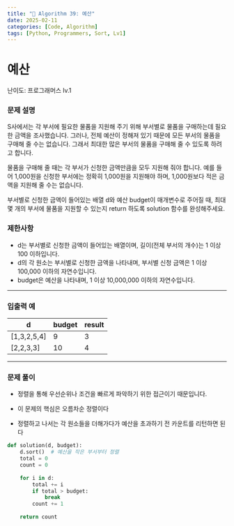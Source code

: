 ```yaml
---
title: "🧠 Algorithm 39: 예산"
date: 2025-02-11
categories: [Code, Algorithm]
tags: [Python, Programmers, Sort, Lv1]
---
```


# 예산

난이도: 프로그래머스 lv.1

### **문제 설명**

S사에서는 각 부서에 필요한 물품을 지원해 주기 위해 부서별로 물품을 구매하는데 필요한 금액을 조사했습니다. 그러나, 전체 예산이 정해져 있기 때문에 모든 부서의 물품을 구매해 줄 수는 없습니다. 그래서 최대한 많은 부서의 물품을 구매해 줄 수 있도록 하려고 합니다.

물품을 구매해 줄 때는 각 부서가 신청한 금액만큼을 모두 지원해 줘야 합니다. 예를 들어 1,000원을 신청한 부서에는 정확히 1,000원을 지원해야 하며, 1,000원보다 적은 금액을 지원해 줄 수는 없습니다.

부서별로 신청한 금액이 들어있는 배열 d와 예산 budget이 매개변수로 주어질 때, 최대 몇 개의 부서에 물품을 지원할 수 있는지 return 하도록 solution 함수를 완성해주세요.

### 제한사항

- d는 부서별로 신청한 금액이 들어있는 배열이며, 길이(전체 부서의 개수)는 1 이상 100 이하입니다.
- d의 각 원소는 부서별로 신청한 금액을 나타내며, 부서별 신청 금액은 1 이상 100,000 이하의 자연수입니다.
- budget은 예산을 나타내며, 1 이상 10,000,000 이하의 자연수입니다.

---

### 입출력 예

| d | budget | result |
| --- | --- | --- |
| [1,3,2,5,4] | 9 | 3 |
| [2,2,3,3] | 10 | 4 |

---

### 문제 풀이

- 정렬을 통해 우선순위나 조건을 빠르게 파악하기 위한 접근이기 때문입니다.

- 이 문제의 핵심은 오름차순 정렬이다
- 정렬하고 나서는 각 원소들을 더해가다가 예산을 초과하기 전 카운트를 리턴하면 된다

```python
def solution(d, budget):
    d.sort()  # 예산을 작은 부서부터 정렬
    total = 0
    count = 0
    
    for i in d:
        total += i
        if total > budget:
            break
        count += 1
        
    return count

```